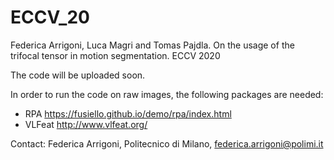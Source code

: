 # ECCV_20
Federica Arrigoni, Luca Magri and Tomas Pajdla. On the usage of the trifocal tensor in motion segmentation. ECCV 2020

The code will be uploaded soon.

In order to run the code on raw images, the following packages are needed: 
- RPA https://fusiello.github.io/demo/rpa/index.html
- VLFeat http://www.vlfeat.org/

Contact: Federica Arrigoni, Politecnico di Milano, federica.arrigoni@polimi.it
